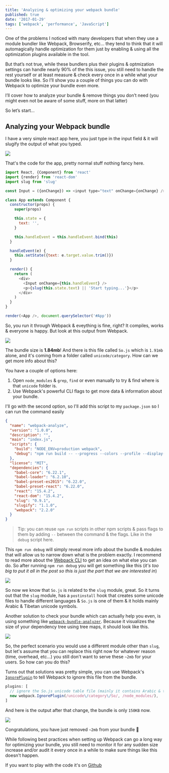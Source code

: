 ```yaml
---
title: 'Analyzing & optimizing your webpack bundle'
published: true
date: '2017-01-29'
tags: ['webpack', 'performance', 'JavaScript']
---
```


One of the problems I noticed with many developers that when they use a module
bundler like Webpack, Browserify, etc… they tend to think that it will
automagically handle optimization for them just by enabling & using all the
optimization plugins available in the tool.

But that’s not true, while these bundlers plus their plugins & optmization
settings can handle nearly 90% of the this issue, you still need to handle the
rest yourself or at least measure & check every once in a while what your bundle
looks like. So I’ll show you a couple of things you can do with Webpack to
optimize your bundle even more.

I’ll cover how to analyze your bundle & remove things you don’t need (you might
even not be aware of some stuff, more on that latter)

So let’s start…

## Analyzing your Webpack bundle

I have a very simple react app here, you just type in the input field & it will
slugify the output of what you typed.

![](/img/webpack-analyze-app.gif)

That's the code for the app, pretty normal stuff nothing fancy here.

```js
import React, {Component} from 'react'
import {render} from 'react-dom'
import slug from 'slug'

const Input = ({onChange}) => <input type="text" onChange={onChange} />

class App extends Component {
  constructor(props) {
    super(props)

    this.state = {
      text: '',
    }

    this.handleEvent = this.handleEvent.bind(this)
  }

  handleEvent(e) {
    this.setState({text: e.target.value.trim()})
  }

  render() {
    return (
      <div>
        <Input onChange={this.handleEvent} />
        <p>{slug(this.state.text) || 'Start typing...'}</p>
      </div>
    )
  }
}

render(<App />, document.querySelector('#App'))
```

So, you run it through Webpack & eveything is fine, right? It compiles, works &
everyone is happy. But look at this output from Webpack.

![](/img/webpack-analyze-output.jpg)

The bundle size is **1.84mb**! And there is this file called `So.js` which is
`1.91mb` alone, and it's coming from a folder called `unicode/category`. How can
we get more info about this?

You have a couple of options here:

1. Open `node_modules` & `grep`, `find` or even manually to try & find where is
   that `unicode` folder is.
2. Use Webpack's powerful CLI flags to get more data & information about your
   bundle.

I'll go with the second option, so I'll add this script to my `package.json` so
I can run the command easily

```json
{
  "name": "webpack-analyze",
  "version": "1.0.0",
  "description": "",
  "main": "index.js",
  "scripts": {
    "build": "NODE_ENV=production webpack",
    "debug": "npm run build -- --progress --colors --profile --display-modules --display-reasons --display-error-details"
  },
  "license": "MIT",
  "dependencies": {
    "babel-core": "6.22.1",
    "babel-loader": "6.2.10",
    "babel-preset-es2015": "6.22.0",
    "babel-preset-react": "6.22.0",
    "react": "15.4.2",
    "react-dom": "15.4.2",
    "slug": "0.9.1",
    "slugify": "1.1.0",
    "webpack": "2.2.0"
  }
}
```

> Tip: you can reuse `npm run` scripts in other npm scripts & pass flags to them
> by adding `--` between the command & the flags. Like in the `debug` script
> here.

This `npm run debug` will simply reveal more info about the bundle & modules
that will allow us to narrow down what is the problem exactly. I recommend to
read more about the [Webpack CLI](https://webpack.js.org/api/cli/) to get an
idea on what else you can do. So after running `npm run debug` you will get
something like this (_it's too big to put it all in the post so this is just the
part that we are interested in_)

![](/img/webpack-analyze-debug.jpg)

So now we know that `So.js` is related to the `slug` module, great. So it turns
out that the `slug` module, has a `postinstall` hook that creates some unicode
files to handle different languages & `So.js` is one of them & it holds mainly
Arabic & Tibetan unicode symbols.

Another solution to check your bundle which can actually help you even, is using
something like
[`webpack-bundle-analyzer`](https://www.npmjs.com/package/webpack-bundle-analyzer).
Because it visualizes the size of your dependency tree using tree maps, it
should look like this.

![](/img/webpack-bundle-analyzer.jpg)

So, the perfect scenario you would use a different module other than `slug`, but
let's assume that you can replace this right now for whatever reason (time,
overhead, etc...) you still don't want to serve these `~2mb` for your users. So
how can you do this?

Turns out that solutions was pretty simple, you can use Webpack's
[`IgnorePlugin`](https://webpack.github.io/docs/list-of-plugins.html#ignoreplugin)
to tell Webpack to ignore this file from the bundle.

```js
plugins: [
  // ignore the So.js unicode table file (mainly it contains Arabic & tibitan unicode data)
  new webpack.IgnorePlugin(/unicode\/category\/So/, /node_modules/),
]
```

And here is the output after that change, the bundle is only `150KB` now.

![](/img/webpack-analyze-output-after.jpg)

Congratulations, you have just removed `~2mb` from your bundle 🎉

While following best practices when setting up Webpack can go a long way for
optimizing your bundle, you still need to monitor it for any sudden size
increase and/or audit it every once in a while to make sure things like this
doesn't happen.

If you want to play with the code it's on
[Github](https://github.com/ahmedelgabri/webpack-analyze)
